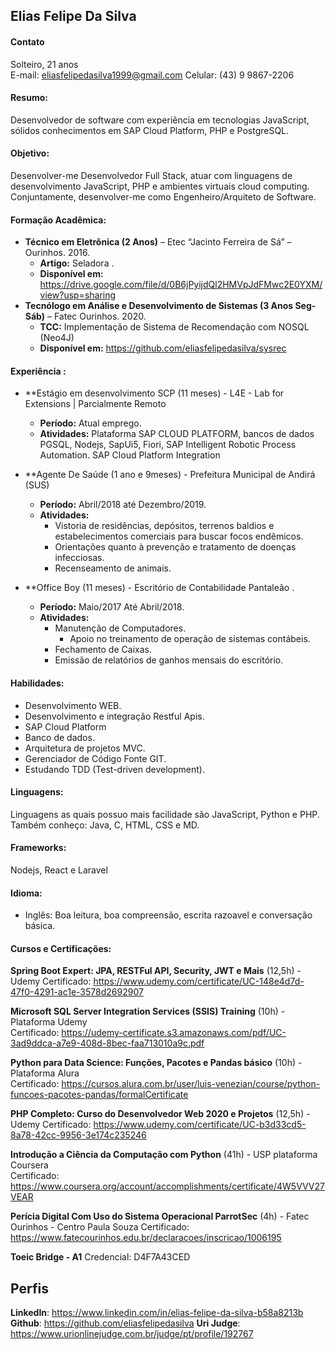 ## Elias Felipe Da Silva
#### Contato
Solteiro, 21 anos   
E-mail: eliasfelipedasilva1999@gmail.com
Celular: (43) 9 9867-2206

#### Resumo:
Desenvolvedor de software com experiência em tecnologias JavaScript, sólidos conhecimentos em SAP Cloud Platform, PHP e PostgreSQL.

#### Objetivo:
Desenvolver-me Desenvolvedor Full Stack, atuar com linguagens de desenvolvimento JavaScript, PHP e ambientes virtuais cloud computing.
Conjuntamente, desenvolver-me como Engenheiro/Arquiteto de Software.

#### Formação Acadêmica:
- **Técnico em Eletrônica (2 Anos)** – Etec “Jacinto Ferreira de Sá” – Ourinhos. 2016.
	- **Artigo:** Seladora .
	- **Disponível em:** https://drive.google.com/file/d/0B6jPyijdQl2HMVpJdFMwc2E0YXM/view?usp=sharing
- **Tecnólogo em Análise e Desenvolvimento de Sistemas (3 Anos Seg-Sáb)** – Fatec Ourinhos. 2020.
	- **TCC:** Implementação de Sistema de Recomendação com NOSQL (Neo4J) 
	- **Disponível em:** https://github.com/eliasfelipedasilva/sysrec

#### Experiência :
- **Estágio em desenvolvimento SCP (11 meses)  - L4E - Lab for Extensions | Parcialmente Remoto
	* **Período:** Atual emprego.
	* **Atividades:** Plataforma SAP CLOUD PLATFORM, bancos de dados PGSQL, Nodejs, SapUi5, Fiori, SAP Intelligent Robotic Process Automation. SAP Cloud Platform
	Integration
	
- **Agente De Saúde (1 ano e 9meses)  - Prefeitura Municipal de Andirá (SUS)
	* **Período:** Abril/2018 até Dezembro/2019.
	* **Atividades:** 
		* Vistoria de residências, depósitos, terrenos baldios e estabelecimentos comerciais para buscar focos endêmicos.
		* Orientações quanto à prevenção e tratamento de doenças infecciosas.
		* Recenseamento de animais.

- **Office Boy (11 meses) - Escritório de Contabilidade Pantaleão . 
	* **Período:** Maio/2017 Até Abril/2018. 
	* **Atividades:** 
		* Manutenção de Computadores.
    		* Apoio no treinamento de operação de sistemas contábeis.
		* Fechamento de Caixas.
		* Emissão de relatórios de ganhos mensais do escritório.
#### Habilidades: 
- Desenvolvimento WEB.
- Desenvolvimento e integração Restful Apis.
- SAP Cloud Platform
- Banco de dados.
- Arquitetura de projetos MVC.
- Gerenciador de Código Fonte GIT.
- Estudando TDD (Test-driven development).

#### Linguagens: 
Linguagens as quais possuo mais facilidade são JavaScript, Python e PHP.   
Também conheço: Java, C, HTML, CSS e MD.

#### Frameworks: 
Nodejs, React e Laravel

#### Idioma:
- Inglês: Boa leitura, boa compreensão, escrita razoavel e conversação básica.
		
#### Cursos e Certificações:
**Spring Boot Expert: JPA, RESTFul API, Security, JWT e Mais** (12,5h) - Udemy
Certificado: https://www.udemy.com/certificate/UC-148e4d7d-47f0-4291-ac1e-3578d2692907

**Microsoft SQL Server Integration Services (SSIS) Training** (10h) - Plataforma Udemy   
Certificado: https://udemy-certificate.s3.amazonaws.com/pdf/UC-3ad9ddca-a7e9-408d-8bec-faa713010a9c.pdf

**Python para Data Science: Funções, Pacotes e Pandas básico** (10h) - Plataforma Alura   
Certificado: https://cursos.alura.com.br/user/luis-venezian/course/python-funcoes-pacotes-pandas/formalCertificate

**PHP Completo: Curso do Desenvolvedor Web 2020 e Projetos** (12,5h) - Udemy
Certificado: https://www.udemy.com/certificate/UC-b3d33cd5-8a78-42cc-9956-3e174c235246 

**Introdução a Ciência da Computação com Python** (41h) - USP plataforma Coursera   
Certificado: https://www.coursera.org/account/accomplishments/certificate/4W5VVV27VEAR

**Perícia Digital Com Uso do Sistema Operacional ParrotSec** (4h) - Fatec Ourinhos - Centro Paula Souza
Certificado: https://www.fatecourinhos.edu.br/declaracoes/inscricao/1006195

**Toeic Bridge - A1**
Credencial: D4F7A43CED   

## Perfis 
**LinkedIn**: https://www.linkedin.com/in/elias-felipe-da-silva-b58a8213b  
**Github**: https://github.com/eliasfelipedasilva 
**Uri Judge**: https://www.urionlinejudge.com.br/judge/pt/profile/192767
